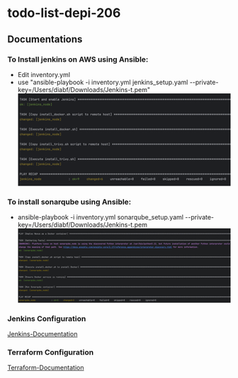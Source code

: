 # todo-list-depi-206

## Documentations
### To Install jenkins on AWS using Ansible:
  - Edit inventory.yml
  - use "ansible-playbook -i inventory.yml jenkins_setup.yaml --private-key=/Users/diabf/Downloads/Jenkins-t.pem"
  ![img.png](img.png)

### To install sonarqube using Ansible:
-   ansible-playbook -i inventory.yml sonarqube_setup.yaml --private-key=/Users/diabf/Downloads/Jenkins-t.pem
![img_2.png](img_2.png)

### Jenkins Configuration
[Jenkins-Documentation](JENKINS-README.MD)

### Terraform Configuration
[Terraform-Documentation](terraform%2FREADME.md)
